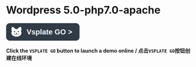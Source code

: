 # Wordpress 5.0-php7.0-apache

<a href="https://www.vsplate.com/?docker-compose=https://github.com/vsplate/dcenvs/wordpress/5.0-php7.0-apache"><img alt="VSPLATE GO" src="https://raw.githubusercontent.com/vsplate/images/master/vsgo_btn.png" width="200px"></a>

**Click the `VSPLATE GO` button to launch a demo online / 点击`VSPLATE GO`按钮创建在线环境**